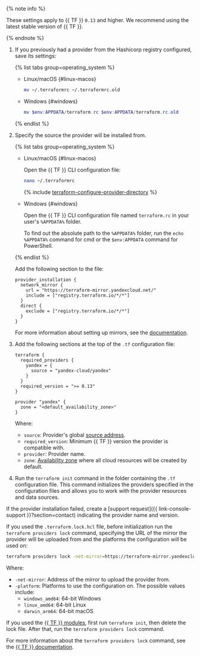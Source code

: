 {% note info %}

These settings apply to {{ TF }} `0.13` and higher. We recommend using the latest stable version of {{ TF }}.

{% endnote %}

1. If you previously had a provider from the Hashicorp registry configured, save its settings:

   {% list tabs group=operating_system %}

   - Linux/macOS {#linux-macos}

      ```bash
      mv ~/.terraformrc ~/.terraformrc.old
      ```

   - Windows {#windows}

      ```powershell
      mv $env:APPDATA/terraform.rc $env:APPDATA/terraform.rc.old
      ```

   {% endlist %}

1. Specify the source the provider will be installed from.

   {% list tabs group=operating_system %}

   - Linux/macOS {#linux-macos}

      Open the {{ TF }} CLI configuration file:

      ```bash
      nano ~/.terraformrc
      ```

      {% include [terraform-configure-provider-directory](../terraform-configure-provider-directory.md) %}

   - Windows {#windows}

      Open the {{ TF }} CLI configuration file named `terraform.rc` in your user's `%APPDATA%` folder.

      To find out the absolute path to the `%APPDATA%` folder, run the `echo %APPDATA%` command for cmd or the `$env:APPDATA` command for PowerShell.

   {% endlist %}

   Add the following section to the file:

   ```hcl
   provider_installation {
     network_mirror {
       url = "https://terraform-mirror.yandexcloud.net/"
       include = ["registry.terraform.io/*/*"]
     }
     direct {
       exclude = ["registry.terraform.io/*/*"]
     }
   }
   ```

   For more information about setting up mirrors, see the [documentation](https://www.terraform.io/cli/config/config-file#explicit-installation-method-configuration).
1. Add the following sections at the top of the `.tf` configuration file:

   ```hcl
   terraform {
     required_providers {
       yandex = {
         source = "yandex-cloud/yandex"
       }
     }
     required_version = ">= 0.13"
   }

   provider "yandex" {
     zone = "<default_availability_zone>"
   }
   ```

   Where:
   * `source`: Provider's global [source address](https://www.terraform.io/docs/language/providers/requirements.html#source-addresses).
   * `required_version`: Minimum {{ TF }} version the provider is compatible with.
   * `provider`: Provider name.
   * `zone`: [Availability zone](../../overview/concepts/geo-scope.md) where all cloud resources will be created by default.
1. Run the `terraform init` command in the folder containing the `.tf` configuration file. This command initializes the providers specified in the configuration files and allows you to work with the provider resources and data sources.

If the provider installation failed, create a [support request]({{ link-console-support }}?section=contact) indicating the provider name and version.

If you used the `.terraform.lock.hcl` file, before initialization run the `terraform providers lock` command, specifying the URL of the mirror the provider will be uploaded from and the platforms the configuration will be used on:

```bash
terraform providers lock -net-mirror=https://terraform-mirror.yandexcloud.net -platform=<platform_1_name> -platform=<platform_2_name> yandex-cloud/yandex
```

Where:
* `-net-mirror`: Address of the mirror to upload the provider from.
* `-platform`: Platforms to use the configuration on. The possible values include:
   * `windows_amd64`: 64-bit Windows
   * `linux_amd64`: 64-bit Linux
   * `darwin_arm64`: 64-bit macOS

If you used the [{{ TF }} modules](../../tutorials/infrastructure-management/terraform-modules.md), first run `terraform init`, then delete the lock file. After that, run the `terraform providers lock` command.

For more information about the `terraform providers lock` command, see the [{{ TF }} documentation](https://developer.hashicorp.com/terraform/cli/commands/providers/lock).
